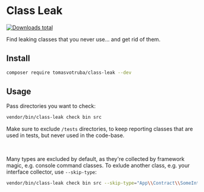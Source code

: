 # Class Leak

[![Downloads total](https://img.shields.io/packagist/dt/tomasvotruba/class-leak.svg?style=flat-square)](https://packagist.org/packages/tomasvotruba/class-leak/stats)

Find leaking classes that you never use... and get rid of them.

## Install

```bash
composer require tomasvotruba/class-leak --dev
```

## Usage

Pass directories you want to check:

```bash
vendor/bin/class-leak check bin src
```

Make sure to exclude `/tests` directories, to keep reporting classes that are used in tests, but never used in the code-base.

<br>

Many types are excluded by default, as they're collected by framework magic, e.g. console command classes. To exlude another class, e.g. your interface collector, use `--skip-type`:

```bash
vendor/bin/class-leak check bin src --skip-type="App\\Contract\\SomeInterface"
```
